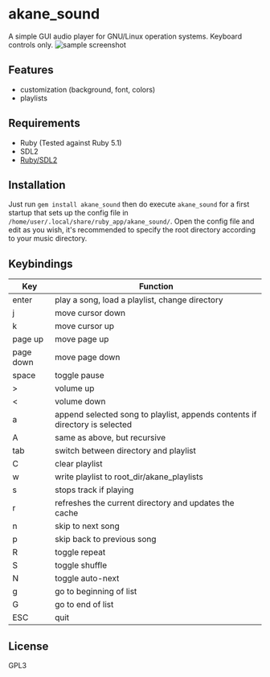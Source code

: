 akane_sound
===============
A simple GUI audio player for GNU/Linux operation systems. Keyboard controls only.
![sample screenshot](https://github.com/ryu-sxp/akane_sound/sample.png "test")

Features
--------
- customization (background, font, colors)
- playlists

Requirements
------------
- Ruby (Tested against Ruby 5.1)
- SDL2
- [Ruby/SDL2](https://github.com/ohai/ruby-sdl2)

Installation
------------
Just run `gem install akane_sound` then do execute `akane_sound` for a first startup that sets up the config file in `/home/user/.local/share/ruby_app/akane_sound/`. Open the config file and edit as you wish, it's recommended to specify the root directory according to your music directory.

Keybindings
-----------
| Key | Function |
| --- | --- |
| enter | play a song, load a playlist, change directory |
| j | move cursor down |
| k | move cursor up |
| page up | move page up |
| page down | move page down |
| space | toggle pause |
| > | volume up |
| < | volume down |
| a | append selected song to playlist, appends contents if directory is selected |
| A | same as above, but recursive |
| tab | switch between directory and playlist |
| C | clear playlist |
| w | write playlist to root_dir/akane_playlists |
| s | stops track if playing |
| r | refreshes the current directory and updates the cache |
| n | skip to next song |
| p | skip back to previous song |
| R | toggle repeat |
| S | toggle shuffle |
| N | toggle auto-next |
| g | go to beginning of list |
| G | go to end of list |
| ESC | quit |





License
-------
GPL3
